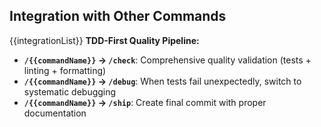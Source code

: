## Integration with Other Commands

{{integrationList}}
**TDD-First Quality Pipeline:**
- **`/{{commandName}}` → `/check`**: Comprehensive quality validation (tests + linting + formatting)
- **`/{{commandName}}` → `/debug`**: When tests fail unexpectedly, switch to systematic debugging  
- **`/{{commandName}}` → `/ship`**: Create final commit with proper documentation
